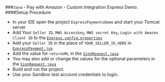 ###`Java` - Pay with Amazon - Custom Integration Express Demo. 
####Setup Procedure
* In your IDE open the project `ExpressPaymentsDemo` and start your Tomcat server
* Add Your `Seller ID`, `MWS Accesskey`, `MWS secret Key`, `Login with Amazon Client ID` to the [`Express.config.properties`](https://github.com/amzn/pay-with-amazon-express-demo/blob/master/java/ExpressPaymentsDemo/src/java/Express.config.properties)
* Add your `Seller ID` in the place of `YOUR_SELLER_ID_HERE` in [`ExpressPayment.jsp`](https://github.com/amzn/pay-with-amazon-express-demo/blob/master/java/ExpressPaymentsDemo/web/ExpressPayment.jsp)
* Add the value for `returnURL` in the [`SignRequest.java`](https://github.com/amzn/pay-with-amazon-express-demo/blob/master/java/ExpressPaymentsDemo/src/java/SignRequest.java)
* You may also add or change the values for the optional parameters in the [`SignRequest.java`](https://github.com/amzn/pay-with-amazon-express-demo/blob/master/java/ExpressPaymentsDemo/src/java/SignRequest.java)
* Build and run the project.
* Use your Sandbox test account credentials to login.